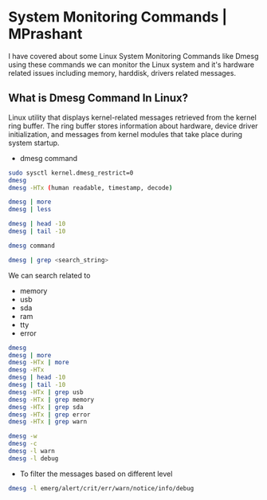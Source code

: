 # System Monitoring Commands | MPrashant

I have covered about some Linux System Monitoring Commands like Dmesg
using these commands we can monitor the Linux system and it's hardware related issues including memory, harddisk, drivers related messages.

## What is Dmesg Command In Linux?

Linux utility that displays kernel-related messages retrieved from the kernel ring buffer. 
The ring buffer stores information about hardware, device driver initialization, and messages from kernel modules that take place during system startup.

* dmesg command
```bash
sudo sysctl kernel.dmesg_restrict=0
dmesg
dmesg -HTx (human readable, timestamp, decode) 
```
```bash
dmesg | more
dmesg | less

dmesg | head -10
dmesg | tail -10

dmesg command

dmesg | grep <search_string>
```
We can search related to 

* memory
* usb
* sda
* ram
* tty
* error

```bash
dmesg
dmesg | more
dmesg -HTx | more
dmesg -HTx
dmesg | head -10
dmesg | tail -10
dmesg -HTx | grep usb
dmesg -HTx | grep memory
dmesg -HTx | grep sda
dmesg -HTx | grep error
dmesg -HTx | grep warn

dmesg -w
dmesg -c
dmesg -l warn
dmesg -l debug
```

* To filter the messages based on different level
```bash
dmesg -l emerg/alert/crit/err/warn/notice/info/debug
```

